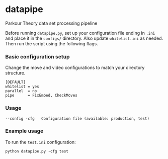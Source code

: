 # datapipe
Parkour Theory data set processing pipeline

Before running `datapipe.py`, set up your configuration file ending in `.ini` and place it in the `configs/` directory. Also update `whitelist.ini` as needed. Then run the script using the following flags.

### Basic configuration setup
Change the move and video configurations to match your directory structure.

```
[DEFAULT]
whitelist = yes
parallel  = no
pipe      = FixEmbed, CheckMoves
```

### Usage
```
--config -cfg 	Configuration file (available: production, test)
```

### Example usage

To run the `test.ini` configuration:
```
python datapipe.py -cfg test
```